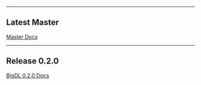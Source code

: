 
---
## **Latest Master**

[Master Docs](https://bigdl-project.github.io/master)

---
## **Release 0.2.0**
[BigDL 0.2.0 Docs](https://bigdl-project.github.io/0.2.0)


